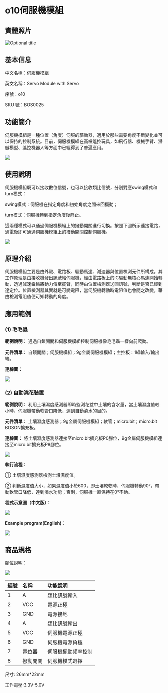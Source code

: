 # o10伺服機模組

## 實體照片

![Optional title](../.gitbook/assets/boson-duo-ji-kong-zhi-mo-kuai-shi-wu-tu.jpg)

## 基本信息

中文名稱：伺服機模組

英文名稱：Servo Module with Servo

序號：o10

SKU 號：BOS0025

## 功能簡介

伺服機模組是一種位置（角度）伺服的驅動器，適用於那些需要角度不斷變化並可以保持的控制系統。目前，伺服機模組在高檔遙控玩具，如飛行器、機械手臂、潛艇模型、遙控機器人等方面中已經得到了普遍應用。

![](../.gitbook/assets/boson-duo-ji-kong-zhi-mo-kuai-shi-li.png)

## 使用說明

伺服機模組既可以接收數位信號，也可以接收類比信號，分別對應swing模式和turn模式：

swing模式：伺服機在指定角度和初始角度之間來回擺動；

turn模式：伺服機轉到指定角度後靜止。

這兩種模式可以通過伺服機模組上的撥動開關進行切換。按照下圖所示連接電路，通電後即可通過伺服機模組上的撥動開關控制伺服機。

![](../.gitbook/assets/boson-duo-ji-kong-zhi-mo-kuai-shi-yong-shuo-ming.png)

## 原理介紹

伺服機模組主要是由外殼、電路板、驅動馬達、減速器與位置檢測元件所構成。其工作原理是由接收機發出訊號給伺服機，經由電路板上的IC驅動無核心馬達開始轉動，透過減速齒輪將動力傳至擺臂，同時由位置檢測器送回訊號，判斷是否已經到達定位。位置檢測器其實就是可變電阻，當伺服機轉動時電阻值也會隨之改變，藉由檢測電阻值便可知轉動的角度。

## 應用範例

### **\(1\) 毛毛蟲**

**範例說明：** 通過自鎖開關和伺服機模組控制伺服機像毛毛蟲一樣向前爬動。

**元件清單：** 自鎖開關；伺服機模組；9g金屬伺服機模組；主控板：1組輸入/輸出端。

**連線圖：**

![](../.gitbook/assets/boson-duo-ji-kong-zhi-mo-kuai-pa-pa-chong-lian-xian-tu.png)

### **\(2\) 自動澆花裝置**

**範例說明：** 利用土壤濕度感測器即時監測花盆中土壤的含水量，當土壤濕度值較小時，伺服機帶動軟管口降低，達到自動澆水的目的。

**元件清單：** 土壤濕度感測器；9g金屬伺服機模組；軟管；micro:bit；micro:bit BOSON擴充板。

**連線圖：** 將土壤濕度感測器連接至micro:bit擴充板P0腳位，9g金屬伺服機模組連接至micro:bit擴充板P8腳位。

![](../.gitbook/assets/boson-duo-ji-kong-zhi-mo-kuai-zi-dong-jiao-hua-zhuang-zhi-lian-xian-tu.png)

**執行流程：**

① 土壤濕度感測器檢測土壤濕度值。

② 判斷濕度值大小，如果濕度值小於600，即土壤較乾時，伺服機轉動90°，帶動軟管口降低，達到澆水功能；否則，伺服機一直保持在0°不動。

**程式示意圖（中文版）：**

![](../.gitbook/assets/boson-duo-ji-kong-zhi-mo-kuai-zi-dong-jiao-hua-zhuang-zhi-cheng-xu-shi-yi-tu-zhong-wen-ban.png)

**Example program(English)：**

![](../.gitbook/assets/boson-duo-ji-kong-zhi-mo-kuai-zi-dong-jiao-hua-zhuang-zhi-cheng-xu-shi-yi-tu-ying-wen-ban.png)

## 商品規格

腳位說明：

![](../.gitbook/assets/boson-duo-ji-kong-zhi-mo-kuai-yin-jiao-shuo-ming.png)

| **編號** | **名稱** | **功能說明** |
| :--- | :--- | :--- |
| 1 | A | 類比訊號輸入 |
| 2 | VCC | 電源正極 |
| 3 | GND | 電源接地 |
| 4 | A | 類比訊號輸出 |
| 5 | VCC | 伺服機電源正極 |
| 6 | GND | 伺服機電源負極 |
| 7 | 電位器 | 伺服機擺動頻率控制 |
| 8 | 撥動開關 | 伺服機模式選擇 |

尺寸: 26mm\*22mm

工作電壓:3.3V-5.0V

